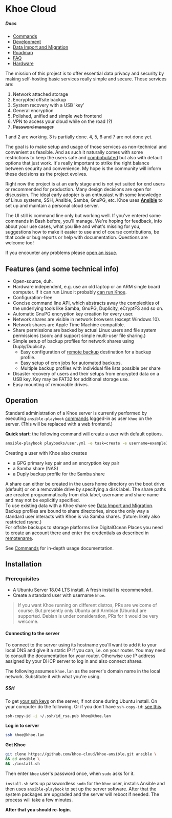Khoe Cloud
==========

##### Docs
- [Commands](docs/commands.md)
- [Development](docs/development.md)
- [Data Import and Migration](docs/migration.md)
- [Roadmap](https://github.com/khoe-cloud/khoe-ansible/projects/2)
- [FAQ](https://github.com/khoe-cloud/khoe-ansible/wiki/Frequently-Asked-Questions)
- [Hardware](https://github.com/khoe-cloud/khoe-ansible/wiki/Hardware)

The mission of this project is to offer essential data privacy and security by making self-hosting basic services really simple and secure. Those services are:

1. Network attached storage
2. Encrypted offsite backup
3. System recovery with a USB 'key'
4. General encryption
5. Polished, unified and simple web frontend
6. VPN to access your cloud while on the road (?)
7. ~~Password manager~~

1 and 2 are working. 3 is partially done. 4, 5, 6 and 7 are not done yet.

The goal is to make setup and usage of those services as non-technical and convenient as feasible. And as such it naturally comes with some restrictions to keep the users safe and [combobulated](https://www.urbandictionary.com/define.php?term=combobulated) but also with default options that just work. It's really important to strike the right balance between security and convenience. My hope is the community will inform these decisions as the project evolves.

Right now the project is at an early stage and is not yet suited for end users or recommended for production. Many design decisions are open for discussion. The ideal early adopter is an enthusiast with some knowledge of Linux systems, SSH, Ansible, Samba, GnuPG, etc. Khoe uses [**Ansible**](https://github.com/ansible/ansible) to set up and maintain a personal cloud server.

The UI still is command line only but working well. If you've entered some commands in Bash before, you'll manage. We're hoping for feedback, info about your use cases, what you like and what's missing for you, suggestions how to make it easier to use and of course contributions, be that code or bug reports or help with documentation. Questions are welcome too!

If you encounter any problems please [open an issue](https://github.com/khoe-cloud/khoe-ansible/issues/new).


## Features (and some technical info)

- Open-source, duh.
- Hardware independent, e.g. use an old laptop or an ARM single board computer. If it can run Linux it probably [can run Khoe](https://github.com/khoe-cloud/khoe-ansible/wiki/Hardware).
- Configuration-free
- Concise command line API, which abstracts away the complexities of the underlying tools like Samba, GnuPG, Duplicity, eCryptFS and so on.
- Automatic GnuPG encryption key creation for every user.
- Network shares are visible in network browsers (except Windows 10).
- Network shares are Apple Time Machine compatible.
- Share permissions are backed by actual Linux users and file system permissions (soon: and support simple multi-user file sharing.)
- Simple setup of backup profiles for network shares using Duply/Duplicity.
  - Easy configuration of [remote backup](docs/commands.md#option-remotename) destination for a backup profile.
  - Easy setup of cron jobs for automated backups.
  - Multiple backup profiles with individual file lists possible per share
- Disaster recovery of users and their setups from encrypted data on a USB key. Key may be FAT32 for additional storage use.
- Easy mounting of removable drives.


## Operation

Standard administration of a Khoe server is currently performed by executing `ansible-playbook` [commands](docs/commands.md) logged-in as user `khoe` on the server. (This will be replaced with a web frontend.)

**Quick start**: the following command will create a user with default options.

```bash
ansible-playbook playbooks/user.yml -e task=create -e username=example1 -"e password='1234'"
```

Creating a user with Khoe also creates

- a GPG primary key pair and an encryption key pair
- a Samba share (NAS)
- a Duply backup profile for the Samba share

A share can either be created in the users home directory on the boot drive (default) or on a removable drive by specifying a disk label. The share paths are created programmatically from disk label, username and share name and may not be explicitly specified.  
To use existing data with a Khoe share see [Data Import and Migration](docs/migration.md).  
Backup profiles are bound to share directories, since the only way a standard user interacts with Khoe is via Samba shares. (future: likely also restricted rsync.)  
For offsite backups to storage platforms like DigitalOcean Places you need to create an account there and enter the credentials as described in [remotename](docs/commands.md#option-remotename).

See [Commands](docs/commands.md) for in-depth usage documentation.


## Installation

### Prerequisites

- A Ubuntu Server 18.04 LTS install. A fresh install is recommended.
- Create a standard user with username `khoe`.

> If you want Khoe running on different distros, PRs are welcome of course. But presently only Ubuntu and Armbian (Ubuntu) are supported. Debian is under consideration, PRs for it would be very welcome.


#### Connecting to the server

To connect to the server using its hostname you'll want to add it to your local DNS and give it a static IP if you can, i.e. on your router. You may need to consult the documentation for your router. Otherwise use IP address assigned by your DHCP server to log in and also connect shares.

The following assumes `khoe.lan` as the server's domain name in the local network. Substitute it with what you're using.

##### SSH

To get [your ssh keys](https://help.github.com/en/articles/generating-a-new-ssh-key-and-adding-it-to-the-ssh-agent) on the server, if not done during Ubuntu install. On your computer do the following. Or if you don't have `ssh-copy-id`: [see this](https://serverfault.com/a/583659/311594).

```bash
ssh-copy-id -i ~/.ssh/id_rsa.pub khoe@khoe.lan
```

**Log in to server**

 ```bash
 ssh khoe@khoe.lan
 ```

**Get Khoe**

```bash
git clone https://github.com/khoe-cloud/khoe-ansible.git ansible \
&& cd ansible \
&& ./install.sh
```
Then enter `khoe` user's password once, when `sudo` asks for it.

`install.sh` sets up passwordless `sudo` for the `khoe` user, installs Ansible and then uses `ansible-playbook` to set up the server software. After that the system packages are upgraded and the server will reboot if needed. The process will take a few minutes.

**After that you should re-login.**
